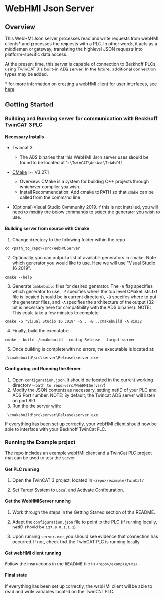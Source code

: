 # WebHMI Json Server

## Overview

This WebHMI Json server processes read and write requests from webHMI clients* and processes the requests with a PLC. In other words, it acts as a middleman or gateway, translating the highlevel JSON requests into platform-specific data access.

At the present time, this server is capable of connection to Beckhoff PLCs, using TwinCAT 3's built-in [ADS server](https://www.beckhoff.com/en-us/products/automation/twincat/tc1xxx-twincat-3-base/tc1000.html). In the future, additional connection types may be added.



\* for more information on creating a webHMI client for user interfaces, see [here](https://loupeteam.github.io/LoupeDocs/libraries/webhmi.html).


## Getting Started

### Building and Running server for communication with Beckhoff TwinCAT 3 PLC 


#### Necessary Installs

* Twincat 3
    - The ADS binaries that this WebHMI Json server uses should be found to be located at `C:\TwinCAT\AdsApi\TcAdsDll`

* [CMake](https://cmake.org/download/) >= V3.27.1
    - Overview: CMake is a system for building C++ projects through whichever compiler you wish.
    - Install Recommendation: Add cmake to PATH so that `cmake` can be called from the command line

* (Optional) Visual Studio Community 2019. If this is not installed, you will need to modify the below commands to select the generator you wish to use.


#### Building server from source with Cmake 


1. Change directory to the following folder within the repo

```CMD
cd <path_to_repo>/src/WebHMIServer
```

2. Optionally, you can output a list of available generators in cmake. Note which generator you would like to use. Here we will use "Visual Studio 16 2019".

```CMD
cmake --help
```

3. Generate `cmakebuild` files for desired generator. The `-G` flag specifies which generator to use, `-S` specifies where the top level CMakeLists.txt file is located (should be in current directory), `-B` specifes where to put the generator files, and `-A` specifies the architecture of the output (32-bit is necessary here for compatibility with the ADS binaries).
NOTE: This could take a few minutes to complete.
```CMD
cmake -G "Visual Studio 16 2019" -S . -B ./cmakebuild -A win32
```

4. Finally, build the executable
```CMD
cmake --build ./cmakebuild --config Release --target server
```

5. Once building is complete with no errors, the executable is located at:
```CMD
.\cmakebuild\src\server\Release\server.exe
```

#### Configuring and Running the Server

1. Open `configuration.json`. It should be located in the current working directory (`<path_to_repo>/src/WebHMIServer/`)
2. Modify the JSON contents as necessary, setting netID of your PLC and ADS Port number. NOTE: By default, the Twincat ADS server will listen on port 851.
3. Run the the server with:
```CMD
.\cmakebuild\src\server\Release\server.exe
```
If everything has been set up correctly, your webHMI client should now be able to interface with your Beckhoff TwinCat PLC.

### Running the Example project

The repo includes an example webHMI client and a TwinCat PLC project that can be used to test the server

#### Get PLC running

1. Open the TwinCAT 3 project, located in `<repo>/example/TwinCat/`

2. Set Target System to `Local` and Activate Configuration.

#### Get the WebHMIServer running

1. Work through the steps in the Getting Started section of this README.

2. Adapt the `configuration.json` file to point to the PLC (if running locally, netID should be `127.0.0.1.1.1`)

3. Upon running `server.exe`, you should see evidence that connection has occurred. If not, check that the TwinCAT PLC is running locally.

#### Get webHMI client running

Follow the instructions in the README file in `<repo>/example/HMI/`


#### Final state
If everything has been set up correctly, the webHMI client will be able to read and write variables located on the TwinCAT PLC.
